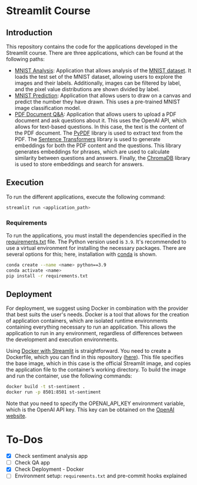 # Streamlit Course

## Introduction

This repository contains the code for the applications developed in the Streamlit course. There are three applications, which can be found at the following paths:

- [MNIST Analysis](mnist_analisis.py): Application that allows analysis of the [MNIST dataset](https://en.wikipedia.org/wiki/MNIST_database). It loads the test set of the MNIST dataset, allowing users to explore the images and their labels. Additionally, images can be filtered by label, and the pixel value distributions are shown divided by label.
- [MNIST Prediction](mnist_prediccion.py): Application that allows users to draw on a canvas and predict the number they have drawn. This uses a pre-trained MNIST image classification model.
- [PDF Document Q&A](qa.py): Application that allows users to upload a PDF document and ask questions about it. This uses the OpenAI API, which allows for text-based questions. In this case, the text is the content of the PDF document. The [PyPDF](https://pypi.org/project/pypdf/) library is used to extract text from the PDF. The [Sentence Transformers](https://www.sbert.net/) library is used to generate embeddings for both the PDF content and the questions. This library generates embeddings for phrases, which are used to calculate similarity between questions and answers. Finally, the [ChromaDB](https://www.trychroma.com/) library is used to store embeddings and search for answers.

## Execution

To run the different applications, execute the following command:

```bash
streamlit run <application_path>
```

### Requirements

To run the applications, you must install the dependencies specified in the [requirements.txt](requirements.txt) file. The Python version used is `3.9`. It's recommended to use a virtual environment for installing the necessary packages. There are several options for this; here, installation with [conda](https://docs.conda.io/en/latest/) is shown.

```bash
conda create --name <name> python==3.9
conda activate <name>
pip install -r requirements.txt
```


## Deployment

For deployment, we suggest using Docker in combination with the provider that best suits the user's needs. Docker is a tool that allows for the creation of application containers, which are isolated runtime environments containing everything necessary to run an application. This allows the application to run in any environment, regardless of differences between the development and execution environments.

Using [Docker with Streamlit](https://docs.streamlit.io/knowledge-base/tutorials/deploy/docker) is straightforward. You need to create a Dockerfile, which you can find in this repository ([here](Dockerfile)). This file specifies the base image, which in this case is the official Streamlit image, and copies the application file to the container’s working directory. To build the image and run the container, use the following commands:

```bash
docker build -t st-sentiment .
docker run -p 8501:8501 st-sentiment
```

Note that you need to specify the OPENAI_API_KEY environment variable, which is the OpenAI API key. This key can be obtained on the [OpenAI website](https://openai.com/).

# To-Dos

- [x] Check sentiment analysis app
- [ ] Check QA app
- [x] Check Deployment - Docker
- [ ] Environment setup: `requirements.txt` and pre-commit hooks explained